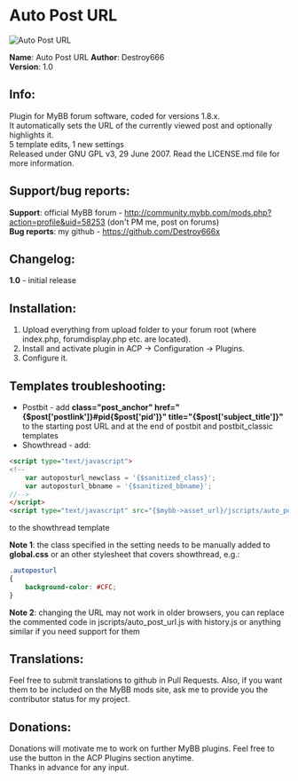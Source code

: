 **Auto Post URL**
===============

![Auto Post URL](https://raw.github.com/Destroy666x/MyBB-Auto-Post-URL/master/preview1.png "Preview")

**Name**: Auto Post URL
**Author**: Destroy666  
**Version**: 1.0  

**Info**:
---------

Plugin for MyBB forum software, coded for versions 1.8.x.  
It automatically sets the URL of the currently viewed post and optionally highlights it.  
5 template edits, 1 new settings  
Released under GNU GPL v3, 29 June 2007. Read the LICENSE.md file for more information.  

**Support/bug reports**: 
------------------------

**Support**: official MyBB forum - http://community.mybb.com/mods.php?action=profile&uid=58253 (don't PM me, post on forums)  
**Bug reports**: my github - https://github.com/Destroy666x   

**Changelog**:
--------------

**1.0** - initial release  

**Installation**:
-----------------

1. Upload everything from upload folder to your forum root (where index.php, forumdisplay.php etc. are located).
2. Install and activate plugin in ACP -> Configuration -> Plugins.
3. Configure it.

**Templates troubleshooting**:
------------------------------

* Postbit - add **class="post_anchor" href="{$post['postlink']}#pid{$post['pid']}" title="{$post['subject_title']}"** to the starting post URL and **<a name="bottompid{$post['pid']}" id="bottompid{$post['pid']}"></a>** at the end of postbit and postbit_classic templates
* Showthread - add:
```html
<script type="text/javascript">
<!--
	var autoposturl_newclass = '{$sanitized_class}';
	var autoposturl_bbname = '{$sanitized_bbname}';
//-->
</script>
<script type="text/javascript" src="{$mybb->asset_url}/jscripts/auto_post_url.js?ver=1"></script>
```
to the showthread template

**Note 1**: the class specified in the setting needs to be manually added to **global.css** or an other stylesheet that covers showthread, e.g.:  
```css
.autoposturl
{
	background-color: #CFC;
}
```
**Note 2**: changing the URL may not work in older browsers, you can replace the commented code in jscripts/auto_post_url.js with history.js or anything similar if you need support for them

**Translations**:
-----------------

Feel free to submit translations to github in Pull Requests. Also, if you want them to be included on the MyBB mods site, ask me to provide you the contributor status for my project.

**Donations**:
-------------

Donations will motivate me to work on further MyBB plugins. Feel free to use the button in the ACP Plugins section anytime.  
Thanks in advance for any input.